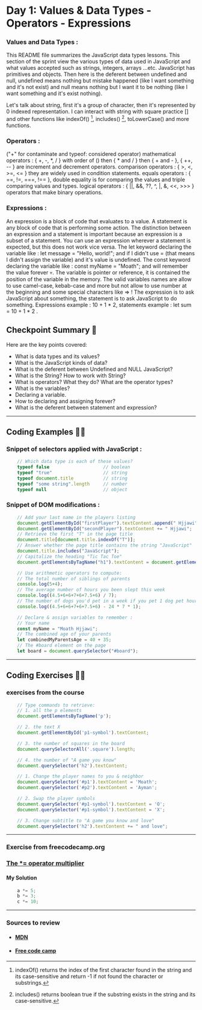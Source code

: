
# Day 1: Values & Data Types - Operators - Expressions

### Values and Data Types :

This README file summarizes the JavaScript data types lessons. This section of the sprint view the various types of data used in JavaScript and what values accepted such as strings, integers, arrays ...etc. JavaScript has primitives and objects. Then here is the deferent between undefined and null, undefined means nothing but mistake happened (like I want something and it's not exist) and null means nothing but I want it to be nothing (like I want something and it's exist nothing).

Let's talk about string, first it's a group of character, then it's represented by 0 indexed representation. I can interact with string with square practice [] and other functions like indexOf() [^1], includes() [^2], toLowerCase() and more functions.

[^1]: indexOf() returns the index of the first character found in the string and its case-sensitive and return -1 if not found the character or substrings.
[^2]: includes() returns boolean true if the substring exists in the string and its case-sensitive.

### Operators :

("+" for contaminate and typeof: considered operator)
mathematical operators : { +, -, *, / } with order of () then { * and / } then { + and  - }, { ++, -- } are increment and decrement operators.
comparison operators : { >, <, >=, <= } they are widely used in condition statements.
equals operators : { ==, !=, ===, !== }, double equality is for comparing the values and triple comparing values and types.
logical operators : { ||, &&, ??, ^, |, &, <<, >>> } operators that make binary operations.

### Expressions :

An expression is a block of code that evaluates to a value. A statement is any block of code that is performing some action.
The distinction between an expression and a statement is important because an expression is a subset of a statement. You can use an expression wherever a statement is expected, but this does not work vice versa.
The let keyword declaring the variable like : let message = "Hello, world!"; and if I didn't use = (that means I didn't assign the variable) and it's value is undefined.
The const keyword declaring the variable like : const myName = "Moath"; and will remember the value forever :skull:.
The variable is pointer or reference, it is contained the position of the variable in the memory.
The valid variables names are allow to use camel-case, kebab-case and more but not allow to use number at the beginning and some special characters like => !
The expression is to ask JavaScript about something, the statement is to ask JavaScript to do something.
Expressions example : 10 + 1 * 2, statements example : let sum = 10 + 1 * 2 .

## Checkpoint Summary :vertical_traffic_light:

Here are the key points covered:

- What is data types and its values?
- What is the JavaScript kinds of data?
- What is the deferent between Undefined and NULL JavaScript?
- What is the String? How to work with String?
- What is operators? What they do? What are the operator types?
-  What is the variables?
- Declaring a variable.
- How to declaring and assigning forever?
- What is the deferent between statement and expression?

---

## Coding Examples :woman_teacher:

### Snippet of selectors applied with JavaScript :
```javascript
    // Which data type is each of these values?
    typeof false                    // boolean
    typeof "true"                   // string
    typeof document.title           // string
    typeof "some string".length     // number
    typeof null                     // object
```

### Snippet of DOM modifications :

```javascript
    // Add your last name in the players listing
    document.getElementById("firstPlayer").textContent.append(" Hjjawi");
    document.getElementById("secondPlayer").textContent += " Hjjawi";
    // Retrieve the first "T" in the page title
    document.title[document.title.indexOf("T")];
    // Answer whether the page title contains the string "JavaScript"
    document.title.includes("JavaScript");
    // Capitalize the heading "Tic Tac Toe"
    document.getElementsByTagName("h1").textContent = document.getElementsByTagName("h1").textContent.toUpperCase();
```

```javascript
    // Use arithmetic operators to compute:
    // The total number of siblings of parents
    console.log(5+4);
    // The average number of hours you been slept this week
    console.log((4.5+6+6+7+6+7.5+6) / 7);
    // The number of dogs you'd pet in a week if you pet 1 dog pet hour while awake
    console.log((4.5+6+6+7+6+7.5+6) - 24 * 7 * 1);
```

```javascript
    // Declare & assign variables to remember :
    // Your name
    const myName = "Moath Hjjawi";
    // The combined age of your parents
    let combinedMyParentsAge = 40 + 35;
    // The #board element on the page
    let board = document.querySelector("#board");
```

---

## Coding Exercises :man_technologist:

### exercises from the course

```javascript
    // Type commands to retrieve:
    // 1. all the p elements
    document.getElementsByTagName('p');

    // 2. the text X
    document.getElementById('p1-symbol').textContent;

    // 3. the number of squares in the board
    document.querySelectorAll('.square').length;

    // 4. the number of "A game you know"
    document.querySelector('h2').textContent;
```

```javascript
    // 1. Change the player names to you & neighbor
    document.querySelector('#p1').textContent = 'Moath';
    document.querySelector('#p2').textContent = 'Ayman';

    // 2. Swap the player symbols
    document.querySelector('#p1-symbol').textContent = 'O';
    document.querySelector('#p1-symbol').textContent = 'X';

    // 3. Change subtitle to "A game you know and love"
    document.querySelector('h2').textContent += " and love";
```

---

### Exercise from freecodecamp.org

### [The *= operator multiplier](https://www.freecodecamp.org/learn/javascript-algorithms-and-data-structures/basic-javascript/compound-assignment-with-augmented-multiplication)

#### My Solution

```javascript
    a *= 5;
    b *= 3;
    c *= 10;
```

---

### Sources to review
- #### [MDN](https://developer.mozilla.org/)
- #### [Free code camp](https://www.freecodecamp.org/)